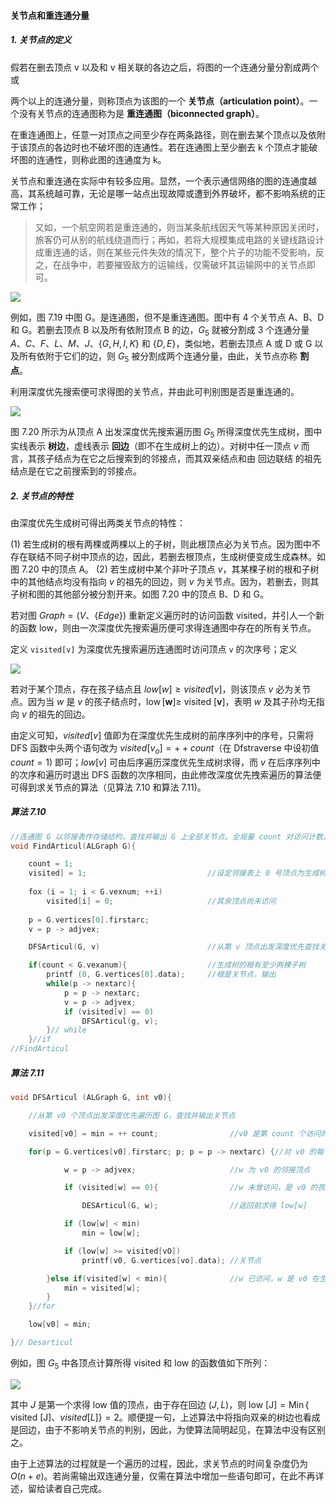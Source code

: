 
#### 关节点和重连通分量

##### 1. 关节点的定义

假若在删去顶点 v 以及和 v 相关联的各边之后，将图的一个连通分量分割成两个或

两个以上的连通分量，则称顶点为该图的一个 **关节点（articulation point）**。一个没有关节点的连通图称为是 **重连通图（biconnected graph）**。

在重连通图上，任意一对顶点之间至少存在两条路径，则在删去某个顶点以及依附于该顶点的各边时也不破坏图的连通性。若在连通图上至少删去 k 个顶点才能破坏图的连通性，则称此图的连通度为 k。

关节点和重连通在实际中有较多应用。显然，一个表示通信网络的图的连通度越高，其系统越可靠，无论是哪一站点出现故障或遭到外界破坏，都不影响系统的正常工作；

> 又如，一个航空网若是重连通的，则当某条航线因天气等某种原因关闭时，旅客仍可从别的航线绕道而行；再如，若将大规模集成电路的关键线路设计成重连通的话，则在某些元件失效的情况下，整个片子的功能不受影响，反之，在战争中，若要摧毁敌方的运输线，仅需破坏其运输网中的关节点即可。

![](https://gitee.com/mayundaze/img_bed/raw/master/20200703164346.png)

例如，图 7.19 中图 G。是连通图，但不是重连通图。图中有 4 个关节点 A、B、D 和 G。若删去顶点 B 以及所有依附顶点 B 的边，$G_5$ 就被分割成 3 个连通分量 ${A、C、F、L、M、J}、\{G, H, I, K\}$ 和 $\{D, E\}$，类似地，若删去顶点 A 或 D 或 G 以及所有依附于它们的边，则 $G_5$ 被分割成两个连通分量，由此，关节点亦称 **割点**。

利用深度优先搜索便可求得图的关节点，并由此可判别图是否是重连通的。

![](https://gitee.com/mayundaze/img_bed/raw/master/20200703164402.png)

图 7.20 所示为从顶点 A 出发深度优先搜索遍历图 $G_5$ 所得深度优先生成树，图中实线表示 **树边**，虚线表示 **回边**（即不在生成树上的边）。对树中任一顶点 $v$ 而言，其孩子结点为在它之后搜索到的邻接点，而其双亲结点和由 回边联结 的祖先结点是在它之前搜索到的邻接点。

##### 2. 关节点的特性

由深度优先生成树可得出两类关节点的特性：

$(1)$ 若生成树的根有两棵或两棵以上的子树，则此根顶点必为关节点。因为图中不存在联结不同子树中顶点的边，因此，若删去根顶点，生成树便变成生成森林。如图 7.20 中的顶点 A。
$(2)$ 若生成树中某个非叶子顶点 $v$，其某棵子树的根和子树中的其他结点均没有指向 $v$ 的祖先的回边，则 $v$ 为关节点。因为，若删去，则其子树和图的其他部分被分割开来。如图 7.20 中的顶点 B、D 和 G。

若对图 $Graph = (V、\{Edge\})$ 重新定义遍历时的访问函数 visited，并引人一个新的函数 low，则由一次深度优先搜索遍历便可求得连通图中存在的所有关节点。

定义 `visited[v]` 为深度优先搜索遍历连通图时访问顶点 `v` 的次序号；定义

![](https://gitee.com/mayundaze/img_bed/raw/master/20200703170221.png)

若对于某个顶点，存在孩子结点且 $low[w] \geq visited[v]$，则该顶点 $v$ 必为关节点。因为当 $w$ 是 $v$ 的孩子结点时，$\operatorname{low}[\mathbf{w}] \geqslant$ visited $[\mathbf{v}]$，表明 $w$ 及其子孙均无指向 $v$ 的祖先的回边。

由定义可知，$visited[v]$ 值即为在深度优先生成树的前序序列中的序号，只需将 DFS 函数中头两个语句改为 $visited[v_o] = ++ count$（在 Dfstraverse 中设初值 $count = 1$) 即可；$low[v]$ 可由后序遍历深度优先生成树求得，而 $v$ 在后序序列中的次序和遍历时退出 DFS 函数的次序相同，由此修改深度优先拽索遍历的算法便可得到求关节点的算法（见算法 7.10 和算法 7.11)。

##### 算法 7.10

```cpp
//连通图 G 以邻接表作存储结枃，査找并输出 G 上全部关节点。全局量 count 对访问计数。
void FindArticul(ALGraph G){

    count = 1; 
    visited] = 1;                           //设定邻接表上 0 号顶点为生成树的根 
    
    fox (i = 1; i < G.vexnum; ++i) 
        visited[i] = 0;                     //其余顶点尚未访问 
        
    p = G.vertices[0].firstarc; 
    v = p -> adjvex;

    DFSArticul(G, v)                        //从第 v 顶点出发深度优先查找关节点。

    if(count < G.vexanum){                  //生成树的根有至少两棵子树
        printf (0, G.vertices[0].data);     //根是关节点，输出
        while(p -> nextarc){
            p = p -> nextarc; 
            v = p -> adjvex;
            if (visited[v] == 0) 
                DFSArticul(g, v);
        }// while 
    }//if 
//FindArticul
```

##### 算法 7.11

```cpp
void DFSArticul (ALGraph G, int v0){

    //从第 v0 个顶点出发深度优先遍历图 G，查找并输出关节点

    visited[v0] = min = ++ count;                //v0 是第 count 个访问的顶点

    for(p = G.vertices[v0].firstarc; p; p = p -> nextarc) {//对 v0 的每个邻接顶点检查

            w = p -> adjvex;                     //w 为 v0 的邻接顶点

            if (visited[w] == 0){                //w 未曾访问，是 v0 的孩子

                DESArticul(G, w);                //返回前求得 low[w]

            if (low[w] < min) 
                min = low[w];

            if (low[w] >= visited[vO]) 
                printf(v0, G.vertices[vo].data); //关节点

        }else if(visited[w] < min){              //w 已访问，w 是 v0 在生成树上的祖先
            min = visited[w];
        }
    }//for 

    low[v0] = min; 

}// Desarticul
```

例如，图 $G_5$ 中各顶点计算所得 visited 和 low 的函数值如下所列：

![](https://gitee.com/mayundaze/img_bed/raw/master/20200703172804.png)

其中 $J$ 是第一个求得 low 值的顶点，由于存在回边 $(J,L)$，则 low $[\mathrm{J}]=\operatorname{Min}\{\text { visited }[\mathrm{J}]、visited[L] \}=2$。顺便提一句，上述算法中将指向双亲的树边也看成是回边，由于不影响关节点的判别，因此，为使算法简明起见，在算法中没有区别之。

由于上述算法的过程就是一个遍历的过程，因此，求关节点的时间复杂度仍为 $O(n + e)$。若尚需输出双连通分量，仅需在算法中增加一些语句即可，在此不再详述，留给读者自己完成。
